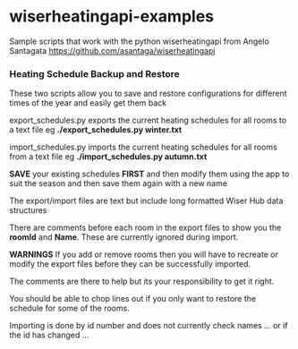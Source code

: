 # wiserheatingapi-examples
Sample scripts that work with the python wiserheatingapi from Angelo Santagata https://github.com/asantaga/wiserheatingapi

<h3>Heating Schedule Backup and Restore</h3>
These two scripts allow you to save and restore configurations for different times of the year and easily get them back

export_schedules.py exports the current heating schedules for all rooms to a text file
eg **./export_schedules.py winter.txt**

import_schedules.py imports the current heating schedules for all rooms from a text file
eg **./import_schedules.py autumn.txt**

**SAVE** your existing schedules **FIRST** and then modify them using the app to suit the season and then save them again with a new name

The export/import files are text but include long formatted Wiser Hub data structures

There are comments before each room in the export files to show you the **roomId** and **Name**. These are currently ignored during import.

**WARNINGS**
If you add or remove rooms then you will have to recreate or modify the export files before they can be successfully imported.

The comments are there to help but its your responsibility to get it right. 

You should be able to chop lines out if you only want to restore the schedule for some of the rooms.

Importing is done by id number and does not currently check names ... or if the id has changed ...
